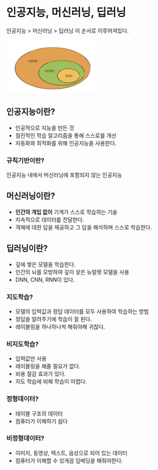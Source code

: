 # 인공지능, 머신러닝, 딥러닝

인공지능 > 머신러닝 > 딥러닝 이 순서로 이루어져있다.

<img src="표.png" width="240" height="140"/>

## 인공지능이란?

- 인공적으로 지능을 만든 것
- 점진적인 학습 알고리즘을 통해 스스로를 개선
- 자동화와 최적화를 위해 인공지능을 사용한다.

### 규칙기반이란?
인공지능 내에서 머신러닝에 포함되지 않는 인공지능

## 머신러닝이란?
- **인간의 개입 없이** 기계가 스스로 학습하는 기술 
- 지속적으로 데이터를 전달한다.
- 객체에 대한 답을 제공하고 그 답을 해석하며 스스로 학습한다.

## 딥러닝이란?
- 깊에 쌓은 모델을 학습한다.
- 인간의 뇌를 모방하여 깊이 샇은 뉴럴렛 모델을 사용
- DNN, CNN, RNN이 있다.

### 지도학습?
- 모델의 입력값과 정답 데이터를 모두 사용하여 학습하는 방법
- 정답을 알려주기에 학습이 잘 된다. 
- 레이블링을 하나하나씩 해줘야해 귀찮다.

### 비지도학습?
- 입력값만 사용
- 레이블링을 해줄 필요가 없다.
- 비용 절감 효과가 있다.
- 지도 학습에 비해 학습이 어렵다.

### 정형데이터?
- 테이블 구조의 데이터
- 컴퓨터가 이해하기 쉽다

### 비정형데이터?
- 이미지, 동영상, 텍스트, 음성으로 되어 있는 데이터
- 컴퓨터가 이해할 수 있게끔 임베딩을 해줘야한다.